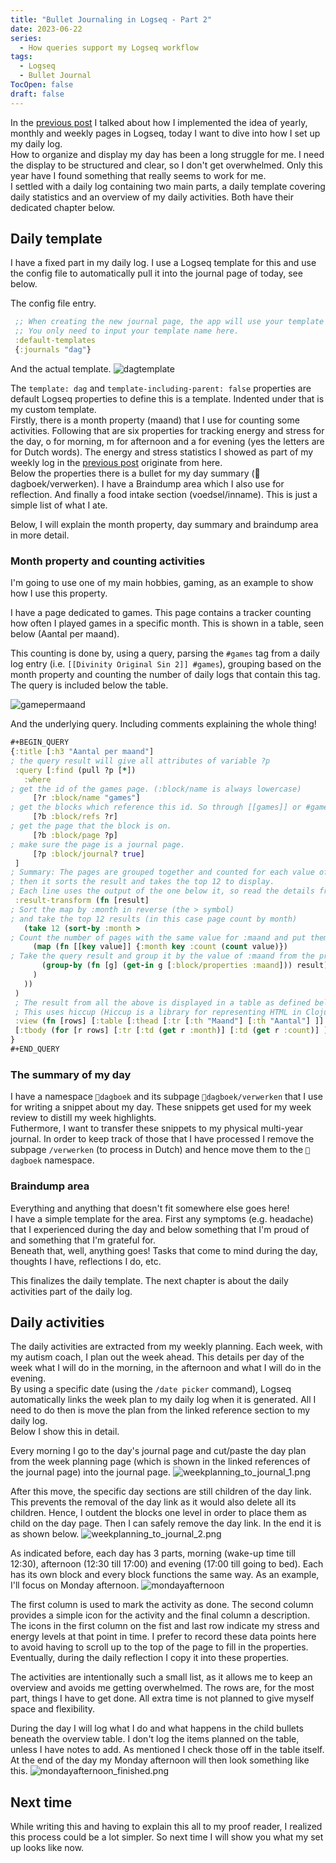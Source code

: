 ```yaml
---
title: "Bullet Journaling in Logseq - Part 2"
date: 2023-06-22
series: 
  - How queries support my Logseq workflow
tags: 
  - Logseq
  - Bullet Journal
TocOpen: false
draft: false
---
```

In the [previous post](../bullet-journaling-in-logseq) I talked about how I implemented the idea of yearly, monthly and weekly pages in Logseq, today I want to dive into how I set up my daily log.  
How to organize and display my day has been a long struggle for me. I need the display to be structured and clear, so I don't get overwhelmed. Only this year have I found something that really seems to work for me.  
I settled with a daily log containing two main parts, a daily template covering daily statistics and an overview of my daily activities. Both have their dedicated chapter below.
## Daily template
I have a fixed part in my daily log. I use a Logseq template for this and use the config file to automatically pull it into the journal page of today, see below.

The config file entry.
```clojure
 ;; When creating the new journal page, the app will use your template if there is one.
 ;; You only need to input your template name here.
 :default-templates
 {:journals "dag"}
```

And the actual template.
![dagtemplate](dagtemplate.png)

The `template: dag` and `template-including-parent: false` properties are default Logseq properties to define this is a template. Indented under that is my custom template.  
Firstly, there is a month property (maand) that I use for counting some activities. Following that are six properties for tracking energy and stress for the day, o for morning, m for afternoon and a for evening (yes the letters are for Dutch words). The energy and stress statistics I showed as part of my weekly log in the [previous post](../bullet-journaling-in-logseq) originate from here.  
Below the properties there is a bullet for my day summary (📓dagboek/verwerken). I have a Braindump area which I also use for reflection. And finally a food intake section (voedsel/inname). This is just a simple list of what I ate.

Below, I will explain the month property, day summary and braindump area in more detail.
### Month property and counting activities
I'm going to use one of my main hobbies, gaming, as an example to show how I use this property. 

I have a page dedicated to games. This page contains a tracker counting how often I played games in a specific month. This is shown in a table, seen below (Aantal per maand).

This counting is done by, using a query, parsing the `#games` tag from a daily log entry (i.e. `[[Divinity Original Sin 2]] #games`), grouping based on the month property and counting the number of daily logs that contain this tag. The query is included below the table.

![gamepermaand](gamepermaand.png)

And the underlying query. Including comments explaining the whole thing!
```clojure
#+BEGIN_QUERY 
{:title [:h3 "Aantal per maand"]
; the query result will give all attributes of variable ?p
 :query [:find (pull ?p [*]) 
   :where
; get the id of the games page. (:block/name is always lowercase)
     [?r :block/name "games"] 
; get the blocks which reference this id. So through [[games]] or #games
     [?b :block/refs ?r] 
; get the page that the block is on.
     [?b :block/page ?p] 
; make sure the page is a journal page.
     [?p :block/journal? true] 
 ]
; Summary: The pages are grouped together and counted for each value of :maand
; then it sorts the result and takes the top 12 to display.
; Each line uses the output of the one below it, so read the details from bottom to top
 :result-transform (fn [result] 
; Sort the map by :month in reverse (the > symbol)
; and take the top 12 results (in this case page count by month)
   (take 12 (sort-by :month > 
; Count the number of pages with the same value for :maand and put them in a key value pair.
     (map (fn [[key value]] {:month key :count (count value)}) 
; Take the query result and group it by the value of :maand from the properties attribute.
       (group-by (fn [g] (get-in g [:block/properties :maand])) result) 
     )
   ))
 )
 ; The result from all the above is displayed in a table as defined below.
 ; This uses hiccup (Hiccup is a library for representing HTML in Clojure)
 :view (fn [rows] [:table [:thead [:tr [:th "Maand"] [:th "Aantal"] ]] 
 [:tbody (for [r rows] [:tr [:td (get r :month)] [:td (get r :count)] ])] ])
}
#+END_QUERY
```
### The summary of my day
I have a namespace `📓dagboek` and its subpage `📓dagboek/verwerken` that I use for writing a snippet about my day. These snippets get used for my week review to distill my week highlights.  
Futhermore, I want to transfer these snippets to my physical multi-year journal. In order to keep track of those that I have processed I remove the subpage `/verwerken` (to process in Dutch) and hence move them to the `📓dagboek` namespace.
### Braindump area
Everything and anything that doesn't fit somewhere else goes here!  
I have a simple template for the area. First any symptoms (e.g. headache) that I experienced during the day and below something that I'm proud of and something that I'm grateful for.  
Beneath that, well, anything goes! Tasks that come to mind during the day, thoughts I have, reflections I do, etc.

This finalizes the daily template. The next chapter is about the daily activities part of the daily log.
## Daily activities
The daily activities are extracted from my weekly planning. Each week, with my autism coach, I plan out the week ahead. This details per day of the week what I will do in the morning, in the afternoon and what I will do in the evening.  
By using a specific date (using the `/date picker` command), Logseq automatically links the week plan to my daily log when it is generated. All I need to do then is move the plan from the linked reference section to my daily log.  
Below I show this in detail.

Every morning I go to the day's journal page and cut/paste the day plan from the week planning page (which is shown in the linked references of the journal page) into the journal page. 
![weekplanning_to_journal_1.png](weekplanning_to_journal_1.png)

After this move, the specific day sections are still children of the day link. This prevents the removal of the day link as it would also delete all its children. Hence, I outdent the blocks one level in order to place them as child on the day page. Then I can safely remove the day link. In the end it is as shown below.
![weekplanning_to_journal_2.png](weekplanning_to_journal_2.png)


As indicated before, each day has 3 parts, morning (wake-up time till 12:30), afternoon (12:30 till 17:00) and evening (17:00 till going to bed). Each has its own block and every block functions the same way. As an example, I'll focus on Monday afternoon. 
![mondayafternoon](mondayafternoon.png)

The first column is used to mark the activity as done. The second column provides a simple icon for the activity and the final column a description.
The icons in the first column on the fist and last row indicate my stress and energy levels at that point in time. I prefer to record these data points here to avoid having to scroll up to the top of the page to fill in the properties. Eventually, during the daily reflection I copy it into these properties.

The activities are intentionally such a small list, as it allows me to keep an overview and avoids me getting overwhelmed. The rows are, for the most part, things I have to get done. All extra time is not planned to give myself space and flexibility. 

During the day I will log what I do and what happens in the child bullets beneath the overview table. I don't log the items planned on the table, unless I have notes to add. As mentioned I check those off in the table itself.  
At the end of the day my Monday afternoon will then look something like this.
![mondayafternoon_finished.png](mondayafternoon_finished.png)
## Next time
While writing this and having to explain this all to my proof reader, I realized this process could be a lot simpler. So next time I will show you what my set up looks like now. 